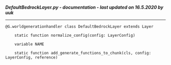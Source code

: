 ***DefaultBedrockLayer.py - documentation - last updated on 16.5.2020 by uuk***
___

    @G.worldgenerationhandler class DefaultBedrockLayer extends Layer

        static function normalize_config(config: LayerConfig)

        variable NAME

        static function add_generate_functions_to_chunk(cls, config: LayerConfig, reference)